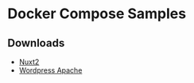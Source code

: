 # Docker Compose Samples

## Downloads

- [Nuxt2](https://download-directory.github.io/?url=https://github.com/jeff-silva/docker-compose-samples/tree/main/nuxt2)
- [Wordpress Apache](https://download-directory.github.io/?url=https://github.com/jeff-silva/docker-compose-samples/tree/main/wordpress-apache)

